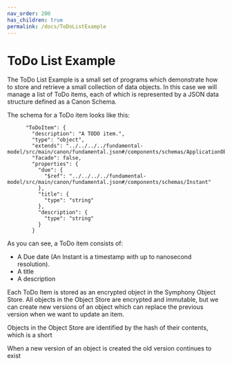 ```yaml
---
nav_order: 200
has_children: true
permalink: /docs/ToDoListExample
---
```

# ToDo List Example
The ToDo List Example is a small set of programs which demonstrate how to store and retrieve a small collection
of data objects. In this case we will manage a list of ToDo items, each of which is represented by a JSON
data structure defined as a Canon Schema.

The schema for a ToDo item looks like this:
```
      "ToDoItem": {
        "description": "A TODO item.",
        "type": "object",
        "extends": "../../../../fundamental-model/src/main/canon/fundamental.json#/components/schemas/ApplicationObject",
        "facade": false,
        "properties": {
          "due": {
            "$ref": "../../../../fundamental-model/src/main/canon/fundamental.json#/components/schemas/Instant"
          },
          "title": {
            "type": "string"
          },
          "description": {
            "type": "string"
          }
        }
```

As you can see, a ToDo item consists of:

+ A Due date (An Instant is a timestamp with up to nanosecond resolution).
+ A title
+ A description

Each ToDo Item is stored as an encrypted object in the Symphony Object Store. All objects in the Object Store are
encrypted and immutable, but we can create new versions of an object which can replace the previous version when
we want to update an item.

Objects in the Object Store are identified by the hash of their contents, which is a short 

When a new version of an object is created the old version continues to exist